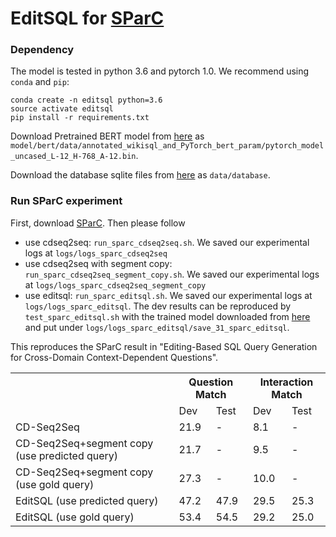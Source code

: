 # EditSQL for [SParC](https://yale-lily.github.io/sparc)


### Dependency

The model is tested in python 3.6 and pytorch 1.0. We recommend using `conda` and `pip`:

```
conda create -n editsql python=3.6
source activate editsql
pip install -r requirements.txt
```

Download Pretrained BERT model from [here](https://drive.google.com/file/d/1f_LEWVgrtZLRuoiExJa5fNzTS8-WcAX9/view?usp=sharing) as `model/bert/data/annotated_wikisql_and_PyTorch_bert_param/pytorch_model_uncased_L-12_H-768_A-12.bin`.

Download the database sqlite files from [here](https://drive.google.com/file/d/1a828mkHcgyQCBgVla0jGxKJ58aV8RsYK/view?usp=sharing) as `data/database`.


### Run SParC experiment

First, download [SParC](https://yale-lily.github.io/sparc). Then please follow

- use cdseq2seq: `run_sparc_cdseq2seq.sh`. We saved our experimental logs at `logs/logs_sparc_cdseq2seq`
- use cdseq2seq with segment copy:  `run_sparc_cdseq2seq_segment_copy.sh`. We saved our experimental logs at `logs/logs_sparc_cdseq2seq_segment_copy`
- use editsql: `run_sparc_editsql.sh`. We saved our experimental logs at `logs/logs_sparc_editsql`. The dev results can be reproduced by `test_sparc_editsql.sh` with the trained model downloaded from [here](https://drive.google.com/file/d/1MRN3_mklw8biUphFxmD7OXJ57yS-FkJP/view?usp=sharing) and put under `logs/logs_sparc_editsql/save_31_sparc_editsql`.

This reproduces the SParC result in "Editing-Based SQL Query Generation for Cross-Domain Context-Dependent Questions".

<table>
  <tr>
    <th></th>
    <th colspan="2">Question Match</th>
    <th colspan="2">Interaction Match</th>
  </tr>
  <tr>
    <td></td>
    <td>Dev</td>
    <td>Test</td>
    <td>Dev</td>
    <td>Test</td>
  </tr>
  <tr>
    <td>CD-Seq2Seq</td>
    <td>21.9</td>
    <td>-</td>
    <td>8.1</td>
    <td>-</td>
  </tr>
  <tr>
    <td>CD-Seq2Seq+segment copy (use predicted query)</td>
    <td>21.7</td>
    <td>-</td>
    <td>9.5</td>
    <td>-</td>
  </tr>
  <tr>
    <td>CD-Seq2Seq+segment copy (use gold query)</td>
    <td>27.3</td>
    <td>-</td>
    <td>10.0</td>
    <td>-</td>
  </tr>
  <tr>
    <td>EditSQL (use predicted query)</td>
    <td>47.2</td>
    <td>47.9</td>
    <td>29.5</td>
    <td>25.3</td>
  </tr>
  <tr>
    <td>EditSQL (use gold query)</td>
    <td>53.4</td>
    <td>54.5</td>
    <td>29.2</td>
    <td>25.0</td>
  </tr>
</table>

